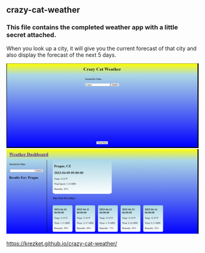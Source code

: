 ## crazy-cat-weather

### This file contains the completed weather app with a little secret attached.

When you look up a city, it will give you the current forecast of that city and also display the forecast of the next 5 days.

![alt text](./assets/images/Screenshot%202023-04-08%20180223.png/)
![alt text](./assets/images/Screenshot%202023-04-08%20235543.png)

https://krezket.github.io/crazy-cat-weather/
